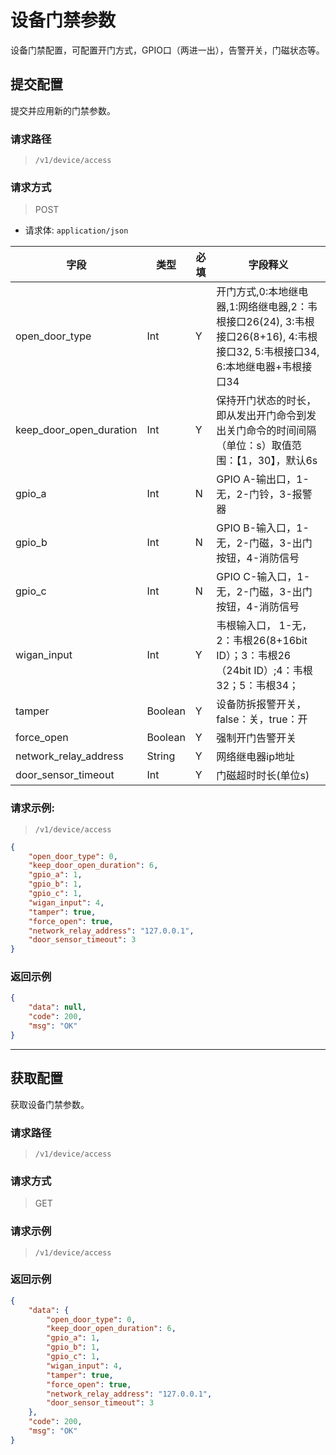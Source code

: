 # 设备门禁参数
设备门禁配置，可配置开门方式，GPIO口（两进一出），告警开关，门磁状态等。
## 提交配置

提交并应用新的门禁参数。

### 请求路径

> `​/v1​/device​/access`

### 请求方式

> POST

- 请求体: `application/json`

| 字段                    | 类型    | 必填 | 字段释义                                                                                                                      |
| ----------------------- | ------- | ---- | ----------------------------------------------------------------------------------------------------------------------------- |
| open_door_type          | Int     | Y    | 开门方式,0:本地继电器,1:网络继电器,2：韦根接口26(24), 3:韦根接口26(8+16), 4:韦根接口32, 5:韦根接口34, 6:本地继电器+韦根接口34 |
| keep_door_open_duration | Int     | Y    | 保持开门状态的时长，即从发出开门命令到发出关门命令的时间间隔（单位：s）取值范围：【1，30】，默认6s                            |
| gpio_a                  | Int     | N    | GPIO A-输出口，1-无，2-门铃，3-报警器                                                                                         |
| gpio_b                  | Int     | N    | GPIO B-输入口，1-无，2-门磁，3-出门按钮，4-消防信号                                                                           |
| gpio_c                  | Int     | N    | GPIO C-输入口，1-无，2-门磁，3-出门按钮，4-消防信号                                                                           |
| wigan_input             | Int     | Y    | 韦根输入口， 1-无，2：韦根26(8+16bit ID）；3：韦根26 （24bit ID）;4：韦根32；5：韦根34；                                      |
| tamper                  | Boolean | Y    | 设备防拆报警开关，false：关，true：开                                                                                         |
| force_open              | Boolean | Y    | 强制开门告警开关                                                                                                              |
| network_relay_address   | String  | Y    | 网络继电器ip地址                                                                                                              |
| door_sensor_timeout     | Int     | Y    | 门磁超时时长(单位s)                                                                                                           |

### 请求示例:

> `​/v1​/device​/access`

```json
{
    "open_door_type": 0,
    "keep_door_open_duration": 6,
    "gpio_a": 1,
    "gpio_b": 1,
    "gpio_c": 1,
    "wigan_input": 4,
    "tamper": true,
    "force_open": true,
    "network_relay_address": "127.0.0.1",
    "door_sensor_timeout": 3
}
```
### 返回示例

```json
{
    "data": null,
    "code": 200,
    "msg": "OK"
}
```

---

## 获取配置

获取设备门禁参数。

### 请求路径

> `​/v1​/device​/access`

### 请求方式

> GET

### 请求示例

> `​/v1​/device​/access`

### 返回示例

```json
{
    "data": {
        "open_door_type": 0,
        "keep_door_open_duration": 6,
        "gpio_a": 1,
        "gpio_b": 1,
        "gpio_c": 1,
        "wigan_input": 4,
        "tamper": true,
        "force_open": true,
        "network_relay_address": "127.0.0.1",
        "door_sensor_timeout": 3
    },
    "code": 200,
    "msg": "OK"
}
```

